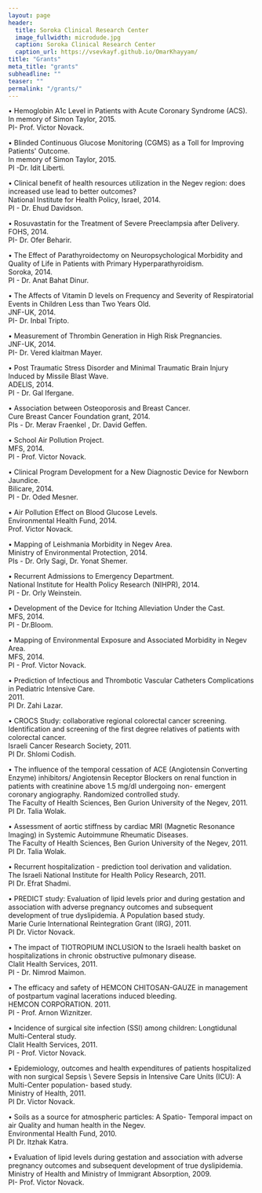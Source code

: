 ```yaml
---
layout: page
header:
  title: Soroka Clinical Research Center
  image_fullwidth: microdude.jpg
  caption: Soroka Clinical Research Center
  caption_url: https://vsevkayf.github.io/OmarKhayyam/
title: "Grants"
meta_title: "grants"
subheadline: ""
teaser: ""
permalink: "/grants/"
---
```


• Hemoglobin A1c Level in Patients with Acute Coronary Syndrome (ACS).  
In memory of Simon Taylor, 2015.  
PI- Prof. Victor Novack.  

• Blinded Continuous Glucose Monitoring (CGMS) as a Toll for Improving Patients' Outcome.  
In memory of Simon Taylor, 2015.  
PI -Dr. Idit Liberti.  


• Clinical benefit of health resources utilization in the Negev region: does increased use lead to better outcomes?  
National Institute for Health Policy, Israel, 2014.  
PI - Dr. Ehud Davidson.  


• Rosuvastatin for the Treatment of Severe Preeclampsia after Delivery.  
FOHS, 2014.  
PI- Dr. Ofer Beharir.  


• The Effect of Parathyroidectomy on Neuropsychological Morbidity and Quality of Life in Patients with Primary Hyperparathyroidism.  
Soroka, 2014.  
PI - Dr. Anat Bahat Dinur.  


• The Affects of Vitamin D levels on Frequency and Severity of Respiratorial Events in Children Less than Two Years Old.  
JNF-UK, 2014.  
PI- Dr. Inbal Tripto.  


• Measurement of Thrombin Generation in High Risk Pregnancies.  
JNF-UK, 2014.  
PI- Dr. Vered klaitman Mayer.  


• Post Traumatic Stress Disorder and Minimal Traumatic Brain Injury Induced by Missile Blast Wave.  
ADELIS, 2014.  
PI - Dr. Gal Ifergane.  


• Association between Osteoporosis and Breast Cancer.  
Cure Breast Cancer Foundation grant, 2014.  
PIs -  Dr. Merav Fraenkel , Dr. David Geffen.  


• School Air Pollution Project.  
MFS, 2014.  
PI - Prof. Victor Novack.  


• Clinical Program Development for a New Diagnostic Device for Newborn Jaundice.  
Bilicare, 2014.  
PI - Dr. Oded Mesner.  


• Air Pollution Effect on Blood Glucose Levels.  
Environmental Health Fund, 2014.  
Prof. Victor Novack.  


• Mapping of Leishmania Morbidity in Negev Area.  
Ministry of Environmental Protection, 2014.  
PIs - Dr. Orly Sagi, Dr. Yonat Shemer.  


• Recurrent Admissions to Emergency Department.  
National Institute for Health Policy Research (NIHPR), 2014.  
PI - Dr. Orly Weinstein.  


• Development of the Device for Itching Alleviation Under the Cast.  
MFS, 2014.  
PI - Dr.Bloom.  


• Mapping of Environmental Exposure and Associated Morbidity in Negev Area.  
MFS, 2014.  
PI - Prof. Victor Novack.  


• Prediction of Infectious and Thrombotic Vascular Catheters Complications in Pediatric Intensive Care.  
2011.  
PI Dr. Zahi Lazar.  


• CROCS Study: collaborative regional colorectal cancer screening. Identification and screening of the first degree relatives of patients with colorectal cancer.  
Israeli Cancer Research Society, 2011.  
PI Dr. Shlomi Codish.  


• The influence of the temporal cessation of ACE (Angiotensin Converting Enzyme) inhibitors/ Angiotensin Receptor Blockers on renal function in patients with creatinine above 1.5 mg/dl undergoing non- emergent coronary angiography.  Randomized controlled study.  
The Faculty of Health Sciences, Ben Gurion University of the Negev, 2011.  
PI Dr. Talia Wolak.  


• Assessment of aortic stiffness by cardiac MRI (Magnetic Resonance Imaging) in Systemic Autoimmune Rheumatic Diseases.  
The Faculty of Health Sciences, Ben Gurion University of the Negev, 2011.  
PI Dr. Talia Wolak.  


• Recurrent hospitalization - prediction tool derivation and validation.  
The Israeli National Institute for Health Policy Research, 2011.  
PI Dr. Efrat Shadmi.  


• PREDICT study: Evaluation of lipid levels prior and during gestation and association with adverse pregnancy outcomes and subsequent development of true dyslipidemia. A Population based study.  
Marie Curie International Reintegration Grant (IRG), 2011.  
PI Dr. Victor Novack.  


• The impact of TIOTROPIUM INCLUSION to the Israeli health basket on hospitalizations in chronic obstructive pulmonary disease.  
Clalit Health Services, 2011.  
PI - Dr. Nimrod Maimon.  


• The efficacy and safety of HEMCON CHITOSAN-GAUZE in management of postpartum vaginal lacerations induced bleeding.  
HEMCON CORPORATION. 2011.  
PI - Prof. Arnon Wiznitzer.  


• Incidence of surgical site infection (SSI) among children: Longtidunal Multi-Centeral study.  
Clalit Health Services, 2011.  
PI - Prof. Victor Novack.  


• Epidemiology, outcomes and health expenditures of patients hospitalized with non surgical Sepsis \ Severe Sepsis in Intensive Care Units (ICU): A Multi-Center population- based study.  
Ministry of Health, 2011.  
PI Dr. Victor Novack.  


• Soils as a source for atmospheric particles: A Spatio- Temporal impact on air Quality and human health in the Negev.  
Environmental Health Fund, 2010.  
PI Dr. Itzhak Katra.  


• Evaluation of lipid levels during gestation and association with adverse pregnancy outcomes and subsequent development of true dyslipidemia.  
Ministry of Health and Ministry of Immigrant Absorption, 2009.  
PI- Prof. Victor Novack.  
